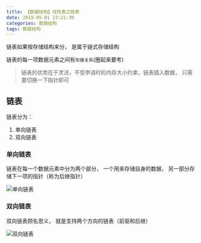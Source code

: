 ```yaml
---
title: 【数据结构】线性表之链表
date: 2019-05-01 23:21:30
categories: 数据结构
tags: 数据结构
---
```


链表如果按存储结构来分， 是属于链式存储结构

链表的每一项数据元素之间有`衔接关系`(圈起来要考)

> 链表的优势在于灵活，不受申请时的内存大小约束，链表插入数据， 只需要切换一下指针即可

## 链表
链表分为： 
1. 单向链表
2. 双向链表


### 单向链表
链表在每一个数据元素中分为两个部分， 一个用来存储自身的数据， 另一部分存储下一项的指针（称为后继指针）

![单向链表](http://img.nixiaolei.com/2019-05-01-23-26-30.png)

### 双向链表
双向链表顾名思义， 就是支持两个方向的链表（前驱和后继）

![双向链表](http://img.nixiaolei.com/2019-05-01-23-38-23.png)

















